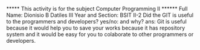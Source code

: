 ***** This activity is for the subject Computer Programming II ****** Full Name: Dionisio B Datiles III Year and Section: BSIT II-2 Did the GIT is useful to the programmers and developers? yes/no: and why? ans: Git is useful because it would help you to save your works because it has repository system and it would be easy for you to colaborate to other programmers or developers.
